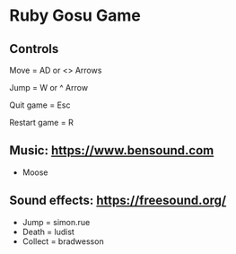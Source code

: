 # Ruby Gosu Game

## Controls

Move = AD or <> Arrows

Jump = W or ^ Arrow

Quit game = Esc

Restart game = R

## Music: https://www.bensound.com
- Moose

## Sound effects: https://freesound.org/
- Jump = simon.rue
- Death = ludist
- Collect = bradwesson
